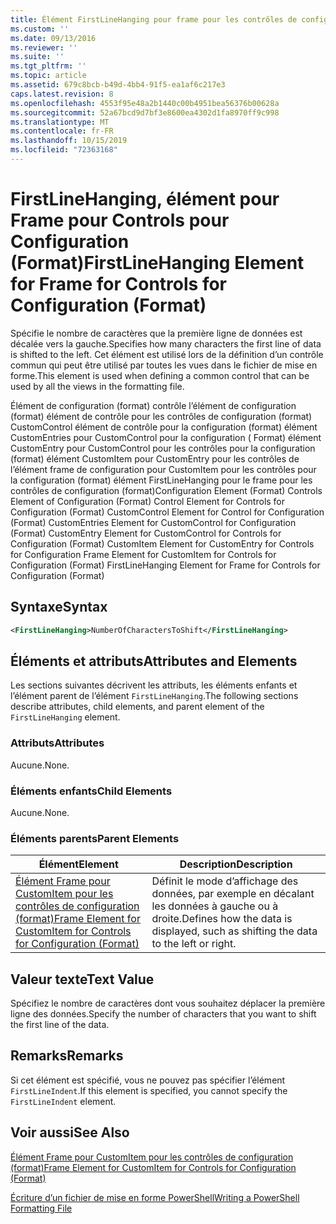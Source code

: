 ```yaml
---
title: Élément FirstLineHanging pour frame pour les contrôles de configuration (format) | Microsoft Docs
ms.custom: ''
ms.date: 09/13/2016
ms.reviewer: ''
ms.suite: ''
ms.tgt_pltfrm: ''
ms.topic: article
ms.assetid: 679c8bcb-b49d-4bb4-91f5-ea1af6c217e3
caps.latest.revision: 8
ms.openlocfilehash: 4553f95e48a2b1440c00b4951bea56376b00628a
ms.sourcegitcommit: 52a67bcd9d7bf3e8600ea4302d1fa8970ff9c998
ms.translationtype: MT
ms.contentlocale: fr-FR
ms.lasthandoff: 10/15/2019
ms.locfileid: "72363168"
---
```

# <a name="firstlinehanging-element-for-frame-for-controls-for-configuration-format"></a><span data-ttu-id="ffdb0-102">FirstLineHanging, élément pour Frame pour Controls pour Configuration (Format)</span><span class="sxs-lookup"><span data-stu-id="ffdb0-102">FirstLineHanging Element for Frame for Controls for Configuration (Format)</span></span>

<span data-ttu-id="ffdb0-103">Spécifie le nombre de caractères que la première ligne de données est décalée vers la gauche.</span><span class="sxs-lookup"><span data-stu-id="ffdb0-103">Specifies how many characters the first line of data is shifted to the left.</span></span> <span data-ttu-id="ffdb0-104">Cet élément est utilisé lors de la définition d’un contrôle commun qui peut être utilisé par toutes les vues dans le fichier de mise en forme.</span><span class="sxs-lookup"><span data-stu-id="ffdb0-104">This element is used when defining a common control that can be used by all the views in the formatting file.</span></span>

<span data-ttu-id="ffdb0-105">Élément de configuration (format) contrôle l’élément de configuration (format) élément de contrôle pour les contrôles de configuration (format) CustomControl élément de contrôle pour la configuration (format) élément CustomEntries pour CustomControl pour la configuration ( Format) élément CustomEntry pour CustomControl pour les contrôles pour la configuration (format) élément CustomItem pour CustomEntry pour les contrôles de l’élément frame de configuration pour CustomItem pour les contrôles pour la configuration (format) élément FirstLineHanging pour le frame pour les contrôles de configuration (format)</span><span class="sxs-lookup"><span data-stu-id="ffdb0-105">Configuration Element (Format) Controls Element of Configuration (Format) Control Element for Controls for Configuration (Format) CustomControl Element for Control for Configuration (Format) CustomEntries Element for CustomControl for Configuration (Format) CustomEntry Element for CustomControl for Controls for Configuration (Format) CustomItem Element for CustomEntry for Controls for Configuration Frame Element for CustomItem for Controls for Configuration (Format) FirstLineHanging Element for Frame for Controls for Configuration (Format)</span></span>

## <a name="syntax"></a><span data-ttu-id="ffdb0-106">Syntaxe</span><span class="sxs-lookup"><span data-stu-id="ffdb0-106">Syntax</span></span>

```xml
<FirstLineHanging>NumberOfCharactersToShift</FirstLineHanging>
```

## <a name="attributes-and-elements"></a><span data-ttu-id="ffdb0-107">Éléments et attributs</span><span class="sxs-lookup"><span data-stu-id="ffdb0-107">Attributes and Elements</span></span>

<span data-ttu-id="ffdb0-108">Les sections suivantes décrivent les attributs, les éléments enfants et l’élément parent de l’élément `FirstLineHanging`.</span><span class="sxs-lookup"><span data-stu-id="ffdb0-108">The following sections describe attributes, child elements, and parent element of the `FirstLineHanging` element.</span></span>

### <a name="attributes"></a><span data-ttu-id="ffdb0-109">Attributs</span><span class="sxs-lookup"><span data-stu-id="ffdb0-109">Attributes</span></span>

<span data-ttu-id="ffdb0-110">Aucune.</span><span class="sxs-lookup"><span data-stu-id="ffdb0-110">None.</span></span>

### <a name="child-elements"></a><span data-ttu-id="ffdb0-111">Éléments enfants</span><span class="sxs-lookup"><span data-stu-id="ffdb0-111">Child Elements</span></span>

<span data-ttu-id="ffdb0-112">Aucune.</span><span class="sxs-lookup"><span data-stu-id="ffdb0-112">None.</span></span>

### <a name="parent-elements"></a><span data-ttu-id="ffdb0-113">Éléments parents</span><span class="sxs-lookup"><span data-stu-id="ffdb0-113">Parent Elements</span></span>

|<span data-ttu-id="ffdb0-114">Élément</span><span class="sxs-lookup"><span data-stu-id="ffdb0-114">Element</span></span>|<span data-ttu-id="ffdb0-115">Description</span><span class="sxs-lookup"><span data-stu-id="ffdb0-115">Description</span></span>|
|-------------|-----------------|
|[<span data-ttu-id="ffdb0-116">Élément Frame pour CustomItem pour les contrôles de configuration (format)</span><span class="sxs-lookup"><span data-stu-id="ffdb0-116">Frame Element for CustomItem for Controls for Configuration (Format)</span></span>](./frame-element-for-customitem-for-controls-for-configuration-format.md)|<span data-ttu-id="ffdb0-117">Définit le mode d’affichage des données, par exemple en décalant les données à gauche ou à droite.</span><span class="sxs-lookup"><span data-stu-id="ffdb0-117">Defines how the data is displayed, such as shifting the data to the left or right.</span></span>|

## <a name="text-value"></a><span data-ttu-id="ffdb0-118">Valeur texte</span><span class="sxs-lookup"><span data-stu-id="ffdb0-118">Text Value</span></span>

<span data-ttu-id="ffdb0-119">Spécifiez le nombre de caractères dont vous souhaitez déplacer la première ligne des données.</span><span class="sxs-lookup"><span data-stu-id="ffdb0-119">Specify the number of characters that you want to shift the first line of the data.</span></span>

## <a name="remarks"></a><span data-ttu-id="ffdb0-120">Remarks</span><span class="sxs-lookup"><span data-stu-id="ffdb0-120">Remarks</span></span>

<span data-ttu-id="ffdb0-121">Si cet élément est spécifié, vous ne pouvez pas spécifier l’élément `FirstLineIndent`.</span><span class="sxs-lookup"><span data-stu-id="ffdb0-121">If this element is specified, you cannot specify the `FirstLineIndent` element.</span></span>

## <a name="see-also"></a><span data-ttu-id="ffdb0-122">Voir aussi</span><span class="sxs-lookup"><span data-stu-id="ffdb0-122">See Also</span></span>

[<span data-ttu-id="ffdb0-123">Élément Frame pour CustomItem pour les contrôles de configuration (format)</span><span class="sxs-lookup"><span data-stu-id="ffdb0-123">Frame Element for CustomItem for Controls for Configuration (Format)</span></span>](./frame-element-for-customitem-for-controls-for-configuration-format.md)

[<span data-ttu-id="ffdb0-124">Écriture d’un fichier de mise en forme PowerShell</span><span class="sxs-lookup"><span data-stu-id="ffdb0-124">Writing a PowerShell Formatting File</span></span>](./writing-a-powershell-formatting-file.md)

